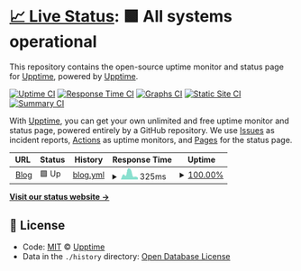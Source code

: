 # [📈 Live Status](https://demo.upptime.js.org): <!--live status--> **🟩 All systems operational**

This repository contains the open-source uptime monitor and status page for [Upptime](https://upptime.js.org), powered by [Upptime](https://github.com/upptime/upptime).

[![Uptime CI](https://github.com/koj-co/upptime/workflows/Uptime%20CI/badge.svg)](https://github.com/koj-co/upptime/actions?query=workflow%3A%22Uptime+CI%22)
[![Response Time CI](https://github.com/koj-co/upptime/workflows/Response%20Time%20CI/badge.svg)](https://github.com/koj-co/upptime/actions?query=workflow%3A%22Response+Time+CI%22)
[![Graphs CI](https://github.com/koj-co/upptime/workflows/Graphs%20CI/badge.svg)](https://github.com/koj-co/upptime/actions?query=workflow%3A%22Graphs+CI%22)
[![Static Site CI](https://github.com/koj-co/upptime/workflows/Static%20Site%20CI/badge.svg)](https://github.com/koj-co/upptime/actions?query=workflow%3A%22Static+Site+CI%22)
[![Summary CI](https://github.com/koj-co/upptime/workflows/Summary%20CI/badge.svg)](https://github.com/koj-co/upptime/actions?query=workflow%3A%22Summary+CI%22)

With [Upptime](https://upptime.js.org), you can get your own unlimited and free uptime monitor and status page, powered entirely by a GitHub repository. We use [Issues](https://github.com/upptime/upptime/issues) as incident reports, [Actions](https://github.com/mozillazg/uptime/actions) as uptime monitors, and [Pages](https://demo.upptime.js.org) for the status page.

<!--start: status pages-->
<!-- This summary is generated by Upptime (https://github.com/upptime/upptime) -->
<!-- Do not edit this manually, your changes will be overwritten -->
<!-- prettier-ignore -->
| URL | Status | History | Response Time | Uptime |
| --- | ------ | ------- | ------------- | ------ |
| <img alt="" src="https://icons.duckduckgo.com/ip3/mozillazg.com.ico" height="13"> [Blog](https://mozillazg.com) | 🟩 Up | [blog.yml](https://github.com/mozillazg/uptime/commits/HEAD/history/blog.yml) | <details><summary><img alt="Response time graph" src="./graphs/blog/response-time-week.png" height="20"> 325ms</summary><br><a href="https://mozillazg.github.io/uptime/history/blog"><img alt="Response time 306" src="https://img.shields.io/endpoint?url=https%3A%2F%2Fraw.githubusercontent.com%2Fmozillazg%2Fuptime%2FHEAD%2Fapi%2Fblog%2Fresponse-time.json"></a><br><a href="https://mozillazg.github.io/uptime/history/blog"><img alt="24-hour response time 118" src="https://img.shields.io/endpoint?url=https%3A%2F%2Fraw.githubusercontent.com%2Fmozillazg%2Fuptime%2FHEAD%2Fapi%2Fblog%2Fresponse-time-day.json"></a><br><a href="https://mozillazg.github.io/uptime/history/blog"><img alt="7-day response time 325" src="https://img.shields.io/endpoint?url=https%3A%2F%2Fraw.githubusercontent.com%2Fmozillazg%2Fuptime%2FHEAD%2Fapi%2Fblog%2Fresponse-time-week.json"></a><br><a href="https://mozillazg.github.io/uptime/history/blog"><img alt="30-day response time 430" src="https://img.shields.io/endpoint?url=https%3A%2F%2Fraw.githubusercontent.com%2Fmozillazg%2Fuptime%2FHEAD%2Fapi%2Fblog%2Fresponse-time-month.json"></a><br><a href="https://mozillazg.github.io/uptime/history/blog"><img alt="1-year response time 315" src="https://img.shields.io/endpoint?url=https%3A%2F%2Fraw.githubusercontent.com%2Fmozillazg%2Fuptime%2FHEAD%2Fapi%2Fblog%2Fresponse-time-year.json"></a></details> | <details><summary><a href="https://mozillazg.github.io/uptime/history/blog">100.00%</a></summary><a href="https://mozillazg.github.io/uptime/history/blog"><img alt="All-time uptime 99.97%" src="https://img.shields.io/endpoint?url=https%3A%2F%2Fraw.githubusercontent.com%2Fmozillazg%2Fuptime%2FHEAD%2Fapi%2Fblog%2Fuptime.json"></a><br><a href="https://mozillazg.github.io/uptime/history/blog"><img alt="24-hour uptime 100.00%" src="https://img.shields.io/endpoint?url=https%3A%2F%2Fraw.githubusercontent.com%2Fmozillazg%2Fuptime%2FHEAD%2Fapi%2Fblog%2Fuptime-day.json"></a><br><a href="https://mozillazg.github.io/uptime/history/blog"><img alt="7-day uptime 100.00%" src="https://img.shields.io/endpoint?url=https%3A%2F%2Fraw.githubusercontent.com%2Fmozillazg%2Fuptime%2FHEAD%2Fapi%2Fblog%2Fuptime-week.json"></a><br><a href="https://mozillazg.github.io/uptime/history/blog"><img alt="30-day uptime 100.00%" src="https://img.shields.io/endpoint?url=https%3A%2F%2Fraw.githubusercontent.com%2Fmozillazg%2Fuptime%2FHEAD%2Fapi%2Fblog%2Fuptime-month.json"></a><br><a href="https://mozillazg.github.io/uptime/history/blog"><img alt="1-year uptime 99.95%" src="https://img.shields.io/endpoint?url=https%3A%2F%2Fraw.githubusercontent.com%2Fmozillazg%2Fuptime%2FHEAD%2Fapi%2Fblog%2Fuptime-year.json"></a></details>

<!--end: status pages-->

[**Visit our status website →**](https://demo.upptime.js.org)

## 📄 License

- Code: [MIT](./LICENSE) © [Upptime](https://upptime.js.org)
- Data in the `./history` directory: [Open Database License](https://opendatacommons.org/licenses/odbl/1-0/)
